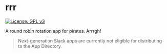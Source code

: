 # rrr

[![License: GPL v3](https://img.shields.io/badge/License-GPLv3-blue.svg)](https://www.gnu.org/licenses/gpl-3.0)

A round robin rotation app for pirates. Arrrgh!

> Next-generation Slack apps are currently not eligible for distributing to the App Directory.
